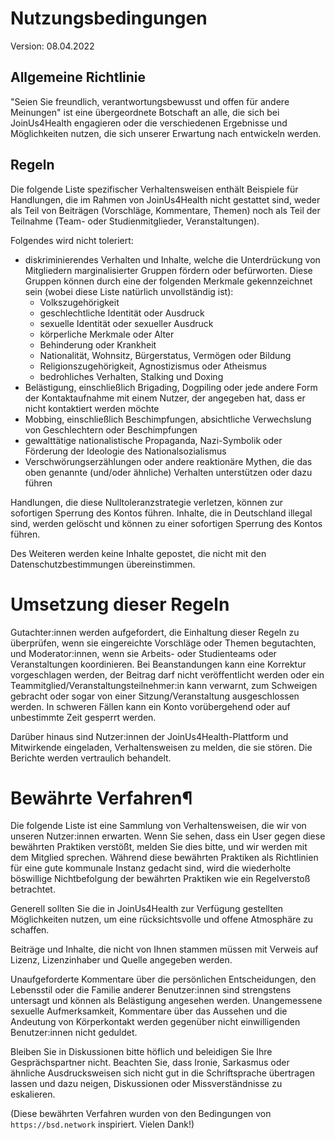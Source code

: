 # Nutzungsbedingungen

Version: 08.04.2022

## Allgemeine Richtlinie
"Seien Sie freundlich, verantwortungsbewusst und offen für andere Meinungen" ist eine übergeordnete Botschaft an alle, die sich bei JoinUs4Health engagieren oder die verschiedenen Ergebnisse und Möglichkeiten nutzen, die sich unserer Erwartung nach entwickeln werden.

## Regeln
Die folgende Liste spezifischer Verhaltensweisen enthält Beispiele für Handlungen, die im Rahmen von JoinUs4Health nicht gestattet sind, weder als Teil von Beiträgen (Vorschläge, Kommentare, Themen) noch als Teil der Teilnahme (Team- oder Studienmitglieder, Veranstaltungen).

Folgendes wird nicht toleriert:

- diskriminierendes Verhalten und Inhalte, welche die Unterdrückung von Mitgliedern marginalisierter Gruppen fördern oder befürworten. Diese Gruppen können durch eine der folgenden Merkmale gekennzeichnet sein (wobei diese Liste natürlich unvollständig ist):
    - Volkszugehörigkeit
    - geschlechtliche Identität oder Ausdruck
    - sexuelle Identität oder sexueller Ausdruck
    - körperliche Merkmale oder Alter
    - Behinderung oder Krankheit
    - Nationalität, Wohnsitz, Bürgerstatus, Vermögen oder Bildung
    - Religionszugehörigkeit, Agnostizismus oder Atheismus
    - bedrohliches Verhalten, Stalking und Doxing
- Belästigung, einschließlich Brigading, Dogpiling oder jede andere Form der Kontaktaufnahme mit einem Nutzer, der angegeben hat, dass er nicht kontaktiert werden möchte
- Mobbing, einschließlich Beschimpfungen, absichtliche Verwechslung von Geschlechtern oder Beschimpfungen
- gewalttätige nationalistische Propaganda, Nazi-Symbolik oder Förderung der Ideologie des Nationalsozialismus
- Verschwörungserzählungen oder andere reaktionäre Mythen, die das oben genannte (und/oder ähnliche) Verhalten unterstützen oder dazu führen

Handlungen, die diese Nulltoleranzstrategie verletzen, können zur sofortigen Sperrung des Kontos führen.
Inhalte, die in Deutschland illegal sind, werden gelöscht und können zu einer sofortigen Sperrung des Kontos führen.

Des Weiteren werden keine Inhalte gepostet, die nicht mit den Datenschutzbestimmungen übereinstimmen.

# Umsetzung dieser Regeln
Gutachter:innen werden aufgefordert, die Einhaltung dieser Regeln zu überprüfen, wenn sie eingereichte Vorschläge oder Themen begutachten, und Moderator:innen, wenn sie Arbeits- oder Studienteams oder Veranstaltungen koordinieren.
Bei Beanstandungen kann eine Korrektur vorgeschlagen werden, der Beitrag darf nicht veröffentlicht werden oder ein Teammitglied/Veranstaltungsteilnehmer:in kann verwarnt, zum Schweigen gebracht oder sogar von einer Sitzung/Veranstaltung ausgeschlossen werden.
In schweren Fällen kann ein Konto vorübergehend oder auf unbestimmte Zeit gesperrt werden.

Darüber hinaus sind Nutzer:innen der JoinUs4Health-Plattform und Mitwirkende eingeladen, Verhaltensweisen zu melden, die sie stören.
Die Berichte werden vertraulich behandelt.

# Bewährte Verfahren¶
Die folgende Liste ist eine Sammlung von Verhaltensweisen, die wir von unseren Nutzer:innen erwarten.
Wenn Sie sehen, dass ein User gegen diese bewährten Praktiken verstößt, melden Sie dies bitte, und wir werden mit dem Mitglied sprechen.
Während diese bewährten Praktiken als Richtlinien für eine gute kommunale Instanz gedacht sind, wird die wiederholte böswillige Nichtbefolgung der bewährten Praktiken wie ein Regelverstoß betrachtet.

Generell sollten Sie die in JoinUs4Health zur Verfügung gestellten Möglichkeiten nutzen, um eine rücksichtsvolle und offene Atmosphäre zu schaffen.

Beiträge und Inhalte, die nicht von Ihnen stammen müssen mit Verweis auf Lizenz, Lizenzinhaber und Quelle angegeben werden.

Unaufgeforderte Kommentare über die persönlichen Entscheidungen, den Lebensstil oder die Familie anderer Benutzer:innen sind strengstens untersagt und können als Belästigung angesehen werden.
Unangemessene sexuelle Aufmerksamkeit, Kommentare über das Aussehen und die Andeutung von Körperkontakt werden gegenüber nicht einwilligenden Benutzer:innen nicht geduldet.

Bleiben Sie in Diskussionen bitte höflich und beleidigen Sie Ihre Gesprächspartner nicht.
Beachten Sie, dass Ironie, Sarkasmus oder ähnliche Ausdrucksweisen sich nicht gut in die Schriftsprache übertragen lassen und dazu neigen, Diskussionen oder Missverständnisse zu eskalieren.

(Diese bewährten Verfahren wurden von den Bedingungen von `https://bsd.network` inspiriert. Vielen Dank!)